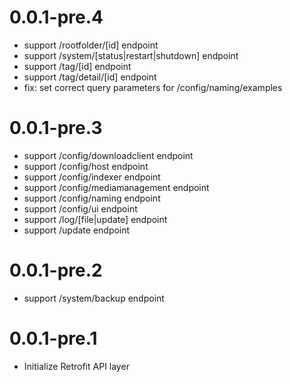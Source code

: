 # 0.0.1-pre.4

- support /rootfolder/[id] endpoint
- support /system/[status|restart|shutdown] endpoint
- support /tag/[id] endpoint
- support /tag/detail/[id] endpoint
- fix: set correct query parameters for /config/naming/examples

# 0.0.1-pre.3

- support /config/downloadclient endpoint
- support /config/host endpoint
- support /config/indexer endpoint
- support /config/mediamanagement endpoint
- support /config/naming endpoint
- support /config/ui endpoint
- support /log/[file|update] endpoint
- support /update endpoint

# 0.0.1-pre.2

- support /system/backup endpoint

# 0.0.1-pre.1

- Initialize Retrofit API layer
